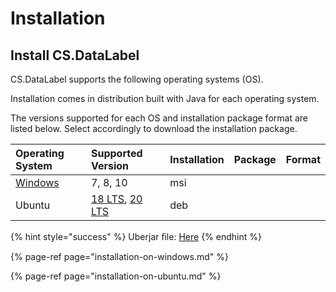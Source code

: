 # Installation

## **Install CS.DataLabel**

CS.DataLabel supports the following operating systems \(OS\).

Installation comes in distribution built with Java for each operating system.

The versions supported for each OS and installation package format are listed below. Select accordingly to download the installation package.

| Operating System | Supported Version | Installation | Package | Format |
| :--- | :--- | :--- | :--- | :--- |
| [Windows](https://bit.ly/3xMayat) | 7, 8, 10 | msi |  |  |
| Ubuntu | [18 LTS](https://bit.ly/3gJZPY7), [20 LTS](https://bit.ly/3gSgd7Y) | deb |  |  |

{% hint style="success" %}
Uberjar ﬁle: [Here](https://bit.ly/3xHTpP6)
{% endhint %}

{% page-ref page="installation-on-windows.md" %}

{% page-ref page="installation-on-ubuntu.md" %}




